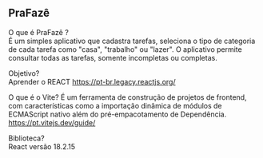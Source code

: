 ## PraFazê

O que é PraFazê  ? <br>
É um simples aplicativo que cadastra tarefas, seleciona o tipo de categoria de cada tarefa como "casa", "trabalho" ou "lazer". O aplicativo permite consultar todas as tarefas, somente incompletas ou completas.

Objetivo?<br>
Aprender o REACT
https://pt-br.legacy.reactjs.org/

O que é o Vite?
É um ferramenta de construção de projetos de frontend, com características como a importação dinâmica de módulos de ECMAScript nativo além do pré-empacotamento de Dependência.
https://pt.vitejs.dev/guide/

Biblioteca?<br>
React versão 18.2.15


